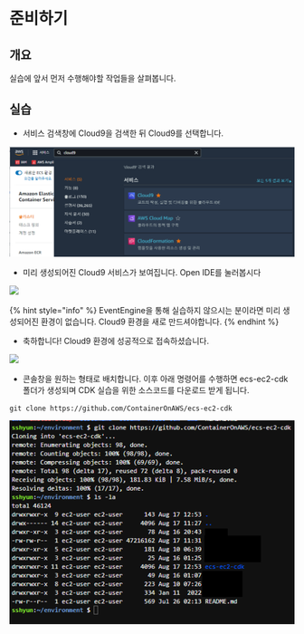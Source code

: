 # 준비하기

## 개요

실습에 앞서 먼저 수행해야할 작업들을 살펴봅니다.

## 실습

* 서비스 검색창에 Cloud9을 검색한 뒤 Cloud9를 선택합니다.

![](<../.gitbook/assets/image (31).png>)

* 미리 생성되어진 Cloud9 서비스가 보여집니다. Open IDE를 눌러봅시다

![](https://files.gitbook.com/v0/b/gitbook-x-prod.appspot.com/o/spaces%2FLKuIG2sf4STY6GciXnBa%2Fuploads%2FUs3WPPD1VKDtD9nNcJqw%2Fimage.png?alt=media\&token=6ad3ce10-2f65-415d-9370-88b042f8d7bd)

{% hint style="info" %}
EventEngine을 통해 실습하지 않으시는 분이라면 미리 생성되어진 환경이 없습니다. Cloud9 환경을 새로 만드셔야합니다.
{% endhint %}

* ​축하합니다! Cloud9 환경에 성공적으로 접속하셨습니다.

![](https://files.gitbook.com/v0/b/gitbook-x-prod.appspot.com/o/spaces%2FLKuIG2sf4STY6GciXnBa%2Fuploads%2FeSPLYqCrx0dBzdLAu5yr%2F%E1%84%89%E1%85%B3%E1%84%8F%E1%85%B3%E1%84%85%E1%85%B5%E1%86%AB%E1%84%89%E1%85%A3%E1%86%BA%202022-08-12%20%E1%84%8B%E1%85%A9%E1%84%92%E1%85%AE%202.56.38.png?alt=media\&token=623a04fa-7edd-4663-98ac-1549e8137a56)

* 콘솔창을 원하는 형태로 배치합니다. 이후 아래 명령어를 수행하면 ecs-ec2-cdk 폴더가 생성되며 CDK 실습을 위한 소스코드를 다운로드 받게 됩니다.&#x20;

```
git clone https://github.com/ContainerOnAWS/ecs-ec2-cdk
```

![](<../.gitbook/assets/image (4).png>)

